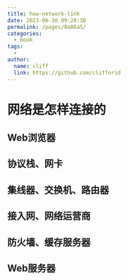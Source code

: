 ```yaml
---
title: how-network-link
date: 2023-06-30 09:28:30
permalink: /pages/8a86a5/
categories:
  - book
tags:
  - 
author: 
  name: cliff
  link: https://github.com/clifforid
---
```

# 网络是怎样连接的

## Web浏览器

## 协议栈、网卡

## 集线器、交换机、路由器

## 接入网、网络运营商

## 防火墙、缓存服务器

## Web服务器
